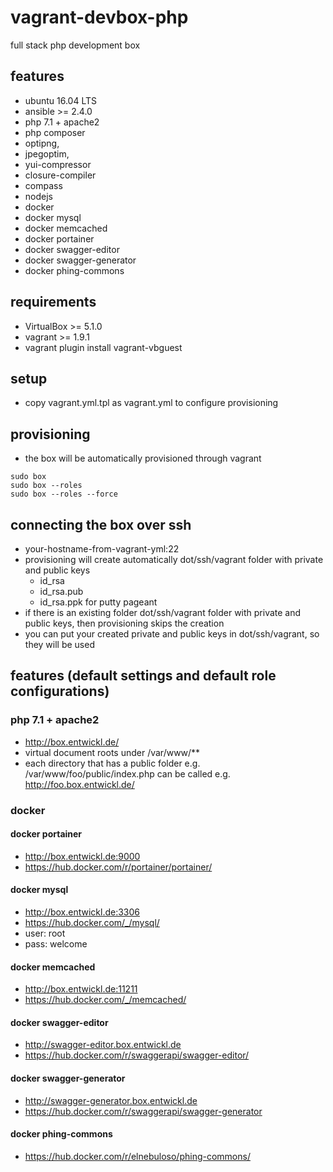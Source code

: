 # vagrant-devbox-php

full stack php development box

## features

- ubuntu 16.04 LTS
- ansible >= 2.4.0
- php 7.1 + apache2
- php composer
- optipng, 
- jpegoptim, 
- yui-compressor
- closure-compiler
- compass
- nodejs
- docker
- docker mysql
- docker memcached
- docker portainer
- docker swagger-editor
- docker swagger-generator
- docker phing-commons

## requirements

- VirtualBox >= 5.1.0
- vagrant >= 1.9.1
- vagrant plugin install vagrant-vbguest

## setup

- copy vagrant.yml.tpl as vagrant.yml to configure provisioning

## provisioning

- the box will be automatically provisioned through vagrant

```
sudo box
sudo box --roles
sudo box --roles --force
```

## connecting the box over ssh

- your-hostname-from-vagrant-yml:22
- provisioning will create automatically dot/ssh/vagrant folder with private and public keys
  - id_rsa
  - id_rsa.pub
  - id_rsa.ppk for putty pageant
- if there is an existing folder dot/ssh/vagrant folder with private and public keys, then provisioning skips the creation
- you can put your created private and public keys in dot/ssh/vagrant, so they will be used

## features (default settings and default role configurations)

### php 7.1 + apache2

- http://box.entwickl.de/
- virtual document roots under /var/www/**
- each directory that has a public folder e.g. /var/www/foo/public/index.php can be called e.g. http://foo.box.entwickl.de/

### docker

#### docker portainer

- http://box.entwickl.de:9000
- https://hub.docker.com/r/portainer/portainer/

#### docker mysql

- http://box.entwickl.de:3306
- https://hub.docker.com/_/mysql/
- user: root
- pass: welcome

#### docker memcached

- http://box.entwickl.de:11211
- https://hub.docker.com/_/memcached/

#### docker swagger-editor

- http://swagger-editor.box.entwickl.de
- https://hub.docker.com/r/swaggerapi/swagger-editor/

#### docker swagger-generator

- http://swagger-generator.box.entwickl.de
- https://hub.docker.com/r/swaggerapi/swagger-generator

#### docker phing-commons

- https://hub.docker.com/r/elnebuloso/phing-commons/